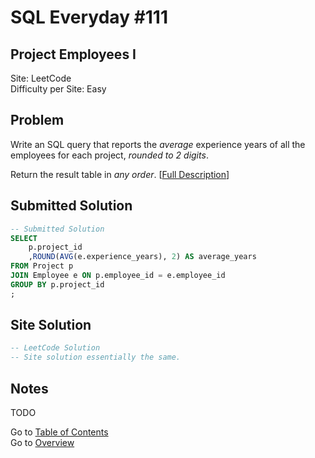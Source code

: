 # SQL Everyday \#111

## Project Employees I

Site: LeetCode\
Difficulty per Site: Easy

## Problem

Write an SQL query that reports the *average* experience years of all the employees for each project, *rounded to 2 digits*.

Return the result table in *any order*. [[Full Description](https://leetcode.com/problems/project-employees-i/description/)]

## Submitted Solution

```sql
-- Submitted Solution
SELECT
    p.project_id
    ,ROUND(AVG(e.experience_years), 2) AS average_years
FROM Project p
JOIN Employee e ON p.employee_id = e.employee_id
GROUP BY p.project_id
;
```

## Site Solution

```sql
-- LeetCode Solution 
-- Site solution essentially the same.
```

## Notes

TODO

Go to [Table of Contents](/README.md#contents)\
Go to [Overview](/README.md)
